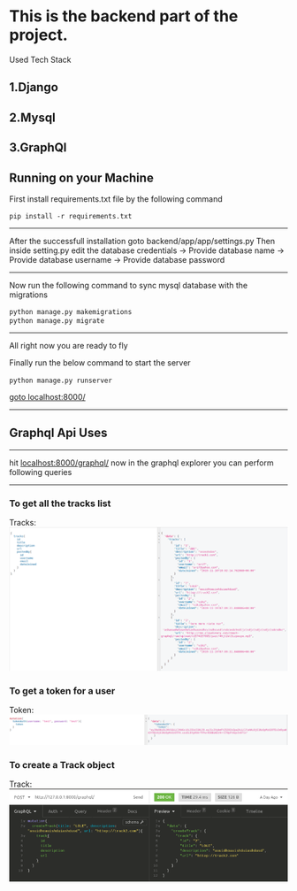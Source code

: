 
# This is the backend part of the project.

Used Tech Stack

## 1.Django
## 2.Mysql
## 3.GraphQl

## Running on your Machine
First install requirements.txt file by the following command

```
pip install -r requirements.txt
```
***
After the successfull installation goto backend/app/app/settings.py
Then inside setting.py edit the database credentials
  -> Provide database name
  -> Provide database username
  -> Provide database password
  
 ***
 Now run the following command to sync mysql database with the migrations
 ```
 python manage.py makemigrations
 python manage.py migrate
 ```
 
 ***
 All right now you are ready to fly
 
 Finally run the below command to start the server

 `python manage.py runserver`

 [goto localhost:8000/](http://127.0.0.1:8000/)
 
 ***
 ## Graphql Api Uses
  ***
  hit [localhost:8000/graphql/](http://127.0.0.1:8000/graphql/)
  now in the graphql explorer you can perform following queries
  ***
 ### To get all the tracks list
 Tracks:
 ![tracks](https://github.com/arifbd2221/Django-Graphql-Reactjs/blob/master/Backend/app/API-Images/tracks.png "Tracks")
 
 ### To get a token for a user
 Token:
 ![token](https://github.com/arifbd2221/Django-Graphql-Reactjs/blob/master/Backend/app/API-Images/token.png "Token")
 
 ### To create a Track object
 Track:
 ![track](https://github.com/arifbd2221/Django-Graphql-Reactjs/blob/master/Backend/app/API-Images/create-track.png "track")
